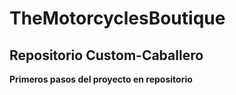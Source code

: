 # TheMotorcyclesBoutique
## Repositorio Custom-Caballero
**Primeros pasos del proyecto en repositorio**